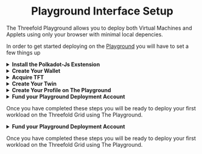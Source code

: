 # <center> Playground Interface Setup </center>

The Threefold Playground allows you to deploy both Virtual Machines and Applets using only your browser with minimal local depencies. 

In order to get started deploying on the [Playground](https://play.grid.tf) you will have to set a few things up

<details>
	<summary><b>Install the Polkadot-Js Exstension</b></summary>

Open Google Chrome and go to the Chrome Web Store by typing "chrome.google.com/webstore" in the address bar.

- 1.) Search for "polkadot-js" in the search bar and select the extension from the results.
- 2.) Click on the "Add to Chrome" button to install the extension.
- 3.) A pop-up window will appear asking for permission to install the extension. Click "Add extension" to continue.
- 4.) Once the installation is complete, you will see a notification in the top right corner of your browser that the extension has been added.
- 5.) To access the extension, click on the puzzle icon in the top right corner of your browser and select "polkadot-js"
- 6.) Once the extension is open, you will be prompted to connect to a polkadot-js enabled node. You can either connect to the default provided node or add your own custom node by clicking on the "Advanced settings" button.
- 7.) Once you are connected, you will be able to interact with the Polkadot network using the extension's built-in features such as viewing account balances and transaction history, and creating and signing transactions.
    - hold off on creating wallet for now untill youve read the next step. 
Note: Make sure you have the latest version of Google Chrome installed to use this extension.
</details>

<details>
	<summary><b>Create Your Wallet</b></summary>

You have Three options for creating this wallet
	
  <details>
	<summary>Use an Existing Stellar Wallet Nmeonic</summary>

Open the Polkadot-js extension in Google Chrome by clicking on the puzzle icon in the top right corner of the browser and selecting "polkadot-js".

- 1.) In the extension, click on the "Accounts" tab and then select "Import Accounts"
- 2.) Select "Stellar" from the list of supported chains.
- 3.) Enter your Stellar mnemonic phrase in the field provided.
- 4.) Click on the "Import" button to import your Stellar account into the Polkadot-js extension.
- 5.) Once the import is complete, you will see your imported Stellar account listed under the "Accounts" tab.
- 6.) To confirm that the import was successful, you can check the balance of your imported Stellar account by selecting it and then clicking on the "Account Details" button.
- 7.)To use the imported account for interacting with the Polkadot network, make sure to set it as the active account by clicking on the "Use" button next to the account.

Note: Importing an existing Stellar account into the Polkadot-js extension will not affect the account's balance or transaction history on the Stellar network. It will only allow you to use that account to interact with the Polkadot network.
  </details>

  <details>
	<summary>Create A New Polkadot Wallet In The Exstension</summary>

Open the Polkadot-js extension in Google Chrome by clicking on the puzzle icon in the top right corner of the browser and selecting "polkadot-js".

- 1.) In the extension, click on the "Accounts" tab and then select "Add Account"
- 2.) A new window will appear, select "Create a new seed"
- 3.) Enter a name for your new wallet, this is for your reference only
- 4.) Click on the "Generate" button to create a new seed phrase.
- 5.) Carefully write down the seed phrase on a piece of paper and store it in a safe place, as it will be needed to restore access to your wallet if you ever lose your password.
- 6.) Confirm your seed phrase by typing it in the field provided and clicking the "Confirm" button.
- 7.) Once the seed phrase is confirmed, you will be prompted to create a password for the new wallet.
- 8.) Enter a strong password and click "Save"

The new wallet will appear in the "Accounts" tab, and you will be able to use it to interact with the Polkadot network, this is a great option if you already have an exsisting stellar wallet.

Note: It is important to keep your seed phrase and password safe and secure, as anyone with access to them will be able to access and control your funds.
  </details>

  <details>
	<summary>Create a New Stellar Wallet With Threefold Connect</summary>

You will want to follow this Tutorial to Setup your Threefold Connect Wallet https://forum.threefold.io/t/threefold-farming-guide-part-2/2990

2.) Once you have Create Your Wallet you will want to follow the steps above under "Use An Exsisting Stellar wallet" using the Nmeonics you generate during the previous step. 
  </details>

</details>

<details>
	<summary><b>Acquire TFT</b></summary>

In order to purchase TFT we will need to use an interface compatible with the stellar decentralized exchanges for this example we will use LOBSTR
  <details>
	<summary><b>Install LOBSTR</b></summary>

you will need to install the LOBSTR app on your mobile device 
<details>
<summary>Install LOBSTR FOR IOS</summary>

 - 1.) Open the App Store on your iOS device.
 - 2.) Search for "Lobstr" in the search bar and select the app from the results.
 - 3.) Click on the "Get" button to start the installation process.
 - 4.) Once the installation is complete, you will see a notification that the app has been added to your device.
 - 5.) Go to the home screen of your device and open the Lobstr app.


</details>

<details>
  <summary>Install LOBSTR for Android</summary>

- 1.) Open the Google Play Store on your Android device.
- 2.) Search for "Lobstr" in the search bar and select the app from the results.
- 3.) Click on the "Install" button to start the installation process.
- 4.) Once the installation is complete, you will see a notification that the app has been added to your device.
- 5.) Go to the home screen of your device and open the Lobstr app.
 
 </details>
</details>
  
<details>
 <summary><b>Import wallet into LOBSTR</b></summary>

- 1.) You will be prompted to either create a new wallet or restore an existing one, If you dont already have a stellar wallet you should create one with with Threefold Connect Using the steps under "Create a new wallet with Threefold Connect"
- 2.) Add your exisisting or Threefold Connect Wallet by selecting "Restore Wallet" and entering your seed phrase and password.
- 3.) Once you've created or restored your wallet, you will be able to view your account balance and transaction history, and create and sign transactions.
Note: Make sure you have the latest version of Android or IOS installed on your device to use this app.
</details>

<details>
	<summary><b>Fund your stellar wallet that you imported into LOBSTR</b></summary>

You will need to fund your wallet with xlm in order to trade it for TFT there are two primary ways of accomplishing this

  <details>
	<summary>Purchase XLM with with MoonPay</summary>

- Open the Lobstr app on your iOS or Android device.
- Tap on the "Buy" button in the bottom navigation bar
- Select "XLM" from the list of available currencies
- Select the amount you would like to purchase
- Tap on "Next"
- Select "Moonpay" as the Payment Method
- Fill in your payment details, such as credit card information, and confirm the transaction
- Wait for the transaction to be confirmed, it may take a few minutes for the funds to appear in your Lobstr wallet
- Once the transaction is complete, you will see the XLM credited to your Lobstr wallet.

Note: It's important to check the exchange rate and the fees associated with the purchase before completing the transaction. Also, you need to have an account with Moonpay to use this method to buy XLM.
  </details>

   <details>
	<summary>Transfer XLM from an Exchange of your choice</summary>

- Log in to your account on the centralized exchange where you purchased XLM
- Locate the option to withdraw or transfer XLM from the exchange to an external wallet
- Enter the public address of your Lobstr wallet as the destination address for the transfer.
- Be sure to double-check the destination address to ensure it is correct, as sending XLM to the wrong address may result in loss of funds
- Input the amount of XLM you wish to transfer and initiate the transaction
- Wait for the transaction to be confirmed on the blockchain, it may take a few minutes to several hours depending on the blockchain's congestion.
- Once the transaction is confirmed, you will see the XLM credited to your Lobstr wallet.

Note: Make sure you have enough XLM in your exchange account to cover the network fee for the transfer, and also check for the exchange's withdrawal limits and fees.
  </details>
</details>

<details>
	<summary><b>Swap XLM for TFT in the LOBSTR app</b></summary>
	Open the Lobstr app on your iOS or Android device.

-Tap on the "Swap" button in the bottom navigation bar.

-Select "XLM" as the currency you want to swap from.

-Select "TFT" as the currency you want to swap to.

-Input the amount of XLM you wish to swap.

-Tap on "Next"

-Review the details of the swap, such as the exchange rate, and the total amount of TFT you will receive.

-Tap on "Confirm" to initiate the swap.

-Wait for the transaction to be confirmed on the blockchain, it may take a few minutes to several hours depending on the blockchain's congestion.

-Once the transaction is confirmed, you will see the TFT credited to your Lobstr wallet.

Note: Swap feature may not be available in all regions or jurisdictions, and also make sure to check the exchange rate and the fees associated with the swap before initiating the transaction.
</details>
</details>

<details>
	<summary><b>Create Your Twin</b></summary>

you will visit the [Threefold Dashboard](https://Dashboard.grid.tf) Here you will 
- Agree to the Grids Terms and Conditions 
- Create your Digital Twin, this is your identity on the grid and represents you as deployer. 
- Once you have Accepted the Terms and Agreements and created your twin you can proceed to create your profile on the Playground
</details>

<details>
	<summary><b>Create Your Profile on The Playground</b></summary>

Once you arrive on the [Playground](https://play.grid.tf) you will click the gear in the top right icon and create your deployment profile, this is how the interface knows what Twin is creating and managing the deployments being created and you will need a couple pieces of information.  
- Profile Name: this will be the name of your deployment profile, you can have multiple profiles representing different wallets, solutions, or access levels,
- Mnemonics: These are the words from the wallet you created in the extension or the threefold connect app. 
- Public SSH Key: This where you put the text of your .pub ssh key file that coincides with the private key you wish to access your deployments with. This key will be added to the known hosts of each deployment and typically represents how you will initially gain access to your deployment. 
</details>


<details>
	<summary><b>Fund your Playground Deployment Account</b></summary>

In order to use the TFT in our wallet for a deployment we have to move it from the Stellar chain to the TFChain. How you will do this will depend on if your Stellar wallet was created in Threefold Connect or not 
  
  <details>
	<summary>For Wallets Created In Threefold Connect</summary>

After Creating your profile, it will load the twin id you created in the [Dashboard](https://dashboard.grid.tf) and generate a QR code that allows you to transfer your funds from the Threefold Connect App wallet onto your deployment profile. Simply open the Threefold Connect and click the QR scan button in the top corner. 
  </details>

  <details>
	<summary>For Wallets NOT Created in Threefold Connect</summary>

If you are using a third-party wallet the QR code may not be functional in your wallet, you can go to "swap" on the [Dashboard](https://dashboard.grid.tf) and retrieve the Wallet address and memo for depositing to your twin from any stellar wallet address. 

**be sure you use the address and memo for twin deposits**
  </details>
</details>

Once you have completed these steps you will be ready to deploy your first workload on the Threefold Grid using The Playground. 

<details>
	<summary><b>Fund your Playground Deployment Account</b></summary>

In order to use the TFT in our wallet for a deployment we have to move it from the Stellar chain to the TFChain. How you will do this will depend on if your Stellar wallet was created in Threefold Connect or not 
  
  <details>
	<summary>For Wallets Created In Threefold Connect</summary>

After Creating your profile, it will load the twin id you created in the [Dashboard](https://dashboard.grid.tf) and generate a QR code that allows you to transfer your funds from the Threefold Connect App wallet onto your deployment profile. Simply open the Threefold Connect and click the QR scan button in the top corner. 
  </details>

  <details>
	<summary>For Wallets NOT Created in Threefold Connect</summary>

If you are using a third-party wallet the QR code may not be functional in your wallet, you can go to "swap" on the [Dashboard](https://dashboard.grid.tf) and retrieve the Wallet address and memo for depositing to your twin from any stellar wallet address. 

**be sure you use the address and memo for twin deposits**
  </details>
</details>


Once you have completed these steps you will be ready to deploy your first workload on the Threefold Grid using The Playground. 

